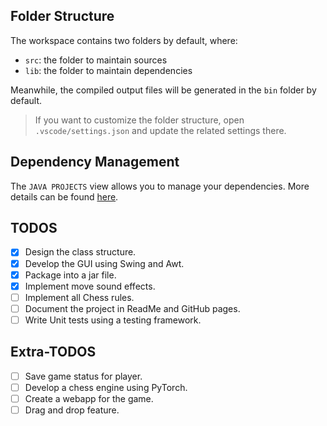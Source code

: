 ## Folder Structure

The workspace contains two folders by default, where:

- `src`: the folder to maintain sources
- `lib`: the folder to maintain dependencies

Meanwhile, the compiled output files will be generated in the `bin` folder by default.

> If you want to customize the folder structure, open `.vscode/settings.json` and update the related settings there.

## Dependency Management

The `JAVA PROJECTS` view allows you to manage your dependencies. More details can be found [here](https://github.com/microsoft/vscode-java-dependency#manage-dependencies).

## TODOS

- [x] Design the class structure.
- [x] Develop the GUI using Swing and Awt.
- [x] Package into a jar file.
- [x] Implement move sound effects.
- [ ] Implement all Chess rules.
- [ ] Document the project in ReadMe and GitHub pages.
- [ ] Write Unit tests using a testing framework.

## Extra-TODOS
- [ ] Save game status for player.
- [ ] Develop a chess engine using PyTorch.
- [ ] Create a webapp for the game.
- [ ] Drag and drop feature.

